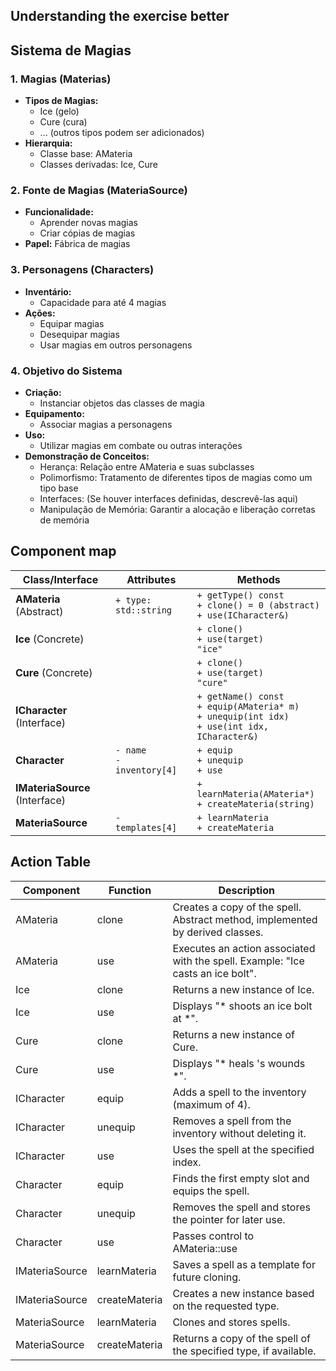 ## Understanding the exercise better

## Sistema de Magias

### 1. Magias (Materias)
* **Tipos de Magias:**
  * Ice (gelo)
  * Cure (cura)
  * ... (outros tipos podem ser adicionados)
* **Hierarquia:**
  * Classe base: AMateria
  * Classes derivadas: Ice, Cure

### 2. Fonte de Magias (MateriaSource)
* **Funcionalidade:**
  * Aprender novas magias
  * Criar cópias de magias
* **Papel:** Fábrica de magias

### 3. Personagens (Characters)
* **Inventário:**
  * Capacidade para até 4 magias
* **Ações:**
  * Equipar magias
  * Desequipar magias
  * Usar magias em outros personagens

### 4. Objetivo do Sistema
* **Criação:**
  * Instanciar objetos das classes de magia
* **Equipamento:**
  * Associar magias a personagens
* **Uso:**
  * Utilizar magias em combate ou outras interações
* **Demonstração de Conceitos:**
  * Herança: Relação entre AMateria e suas subclasses
  * Polimorfismo: Tratamento de diferentes tipos de magias como um tipo base
  * Interfaces: (Se houver interfaces definidas, descrevê-las aqui)
  * Manipulação de Memória: Garantir a alocação e liberação corretas de memória


## Component map

| Class/Interface | Attributes | Methods |
|---|---|---|
| **AMateria** (Abstract) | `+ type: std::string` | `+ getType() const` <br> `+ clone() = 0 (abstract)` <br> `+ use(ICharacter&)` |
| **Ice** (Concrete) |  | `+ clone()` <br> `+ use(target)` <br> `"ice"` |
| **Cure** (Concrete) |  | `+ clone()` <br> `+ use(target)` <br> `"cure"` |
| **ICharacter** (Interface) |  | `+ getName() const` <br> `+ equip(AMateria* m)` <br> `+ unequip(int idx)` <br> `+ use(int idx, ICharacter&)` |
| **Character** | `- name` <br> `- inventory[4]` | `+ equip` <br> `+ unequip` <br> `+ use` |
| **IMateriaSource** (Interface) |  | `+ learnMateria(AMateria*)` <br> `+ createMateria(string)` |
| **MateriaSource** | `- templates[4]` | `+ learnMateria` <br> `+ createMateria` |

## Action Table

| Component | Function | Description |
|---|---|---|
| AMateria | clone | Creates a copy of the spell. Abstract method, implemented by derived classes. |
| AMateria | use | Executes an action associated with the spell. Example: "Ice casts an ice bolt". |
| Ice | clone | Returns a new instance of Ice. |
| Ice | use | Displays "* shoots an ice bolt at <name> *". |
| Cure | clone | Returns a new instance of Cure. |
| Cure | use | Displays "* heals <name>'s wounds *". |
| ICharacter | equip | Adds a spell to the inventory (maximum of 4). |
| ICharacter | unequip | Removes a spell from the inventory without deleting it. |
| ICharacter | use | Uses the spell at the specified index. |
| Character | equip | Finds the first empty slot and equips the spell. |
| Character | unequip | Removes the spell and stores the pointer for later use. |
| Character | use | Passes control to AMateria::use |
| IMateriaSource | learnMateria | Saves a spell as a template for future cloning. |
| IMateriaSource | createMateria | Creates a new instance based on the requested type. |
| MateriaSource | learnMateria | Clones and stores spells. |
| MateriaSource | createMateria | Returns a copy of the spell of the specified type, if available. |
